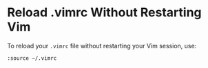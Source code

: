 # Reload .vimrc Without Restarting Vim

To reload your `.vimrc` file without restarting your Vim session, use:

```vim
:source ~/.vimrc
```
